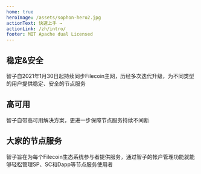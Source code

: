 ```yaml
---
home: true
heroImage: /assets/sophon-hero2.jpg
actionText: 快速上手 →
actionLink: /zh/intro/
footer: MIT Apache dual Licensed 
---
```


<div class="features">
  <div class="feature">
    <h2>稳定&安全</h2>
    <p>智子自2021年1月30日起持续同步Filecoin主网，历经多次迭代升级，为不同类型的用户提供稳定、安全的节点服务</p>
  </div>
  <div class="feature">
    <h2>高可用</h2>
    <p>智子自带高可用解决方案，更进一步保障节点服务持续不间断</p>
  </div>
  
  <div class="feature">
    <h2>大家的节点服务</h2>
    <p>智子旨在为每个Filecoin生态系统参与者提供服务，通过智子的帐户管理功能就能够轻松管理SP、SC和Dapp等节点服务使用者</p>
  </div>
</div>